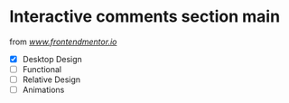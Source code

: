 # Interactive comments section main

from *www.frontendmentor.io*

- [x] Desktop Design
- [ ] Functional
- [ ] Relative Design
- [ ] Animations
